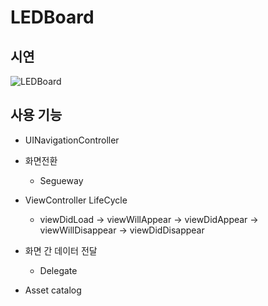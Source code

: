 # LEDBoard

## 시연
![LEDBoard](https://user-images.githubusercontent.com/54833831/144190435-41b03c70-89b6-4f04-a35d-fe7903ad6460.gif)

## 사용 기능
+ UINavigationController
 
+ 화면전환
  + Segueway  

+ ViewController LifeCycle
  + viewDidLoad -> viewWillAppear -> viewDidAppear -> viewWillDisappear -> viewDidDisappear

+ 화면 간 데이터 전달
  + Delegate
 
+ Asset catalog

